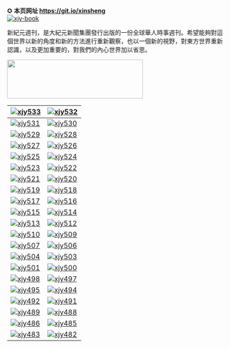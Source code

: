 ✪ **本页网址 https://git.io/xinsheng**  
[![xjy-book](https://cloud.githubusercontent.com/assets/18081243/14840784/d105c716-0c7a-11e6-8687-d9eabda06f17.jpg)](https://github.com/xjy16/xjy/blob/master/README.md)

新紀元週刊，是大紀元新聞集團發行出版的一份全球華人時事週刊。希望能夠對這個世界以新的角度和新的方法進行重新觀察，也以一個新的視野，對東方世界重新認識，以及更加重要的，對我們的內心世界加以省思。

<a href="http://d2yo55qh5v3h5b.cloudfront.net" target="_blank"><img src="https://cloud.githubusercontent.com/assets/18081243/14279366/3c3df178-fb70-11e5-86f1-38a9771cf3db.jpg" width="317" height="91"></a>

[![xjy533](https://cloud.githubusercontent.com/assets/18081243/26750681/41ca6aa6-47ee-11e7-9d00-fa85faef291e.jpg)](https://d1br6nm36173c9.cloudfront.net/pdf/xjyzk/N533.pdf) | [![xjy532](https://cloud.githubusercontent.com/assets/18081243/26338360/002a811e-3f45-11e7-9cea-17a4e712be9c.jpg)](https://d1br6nm36173c9.cloudfront.net/pdf/xjyzk/N532.pdf)
------------ | ------------- |
[![xjy531](https://cloud.githubusercontent.com/assets/18081243/26338359/0028f36c-3f45-11e7-9553-445dabbf5471.jpg)](https://d1br6nm36173c9.cloudfront.net/pdf/xjyzk/N531.pdf) | [![xjy530](https://cloud.githubusercontent.com/assets/20497750/26086469/ced36e3c-39b8-11e7-9984-018958841119.jpg)](https://d1br6nm36173c9.cloudfront.net/pdf/xjyzk/N530.pdf)
[![xjy529](https://cloud.githubusercontent.com/assets/20497750/26086468/ced34d94-39b8-11e7-96bb-b4b523cff411.jpg)](https://d1br6nm36173c9.cloudfront.net/pdf/xjyzk/N529.pdf) | [![xjy528](https://cloud.githubusercontent.com/assets/20497750/26086466/cecf5630-39b8-11e7-9868-6bfc6929394b.jpg)](https://d1br6nm36173c9.cloudfront.net/pdf/xjyzk/N528.pdf)
[![xjy527](https://cloud.githubusercontent.com/assets/20497750/26086467/ced0e11c-39b8-11e7-9e13-7cf7a1d5c05b.jpg)](https://d1br6nm36173c9.cloudfront.net/pdf/xjyzk/N527.pdf) | [![xjy526](https://cloud.githubusercontent.com/assets/20497750/25074139/ac0ac572-22ba-11e7-9dbc-2e5b5446d64c.jpg)](https://d1br6nm36173c9.cloudfront.net/pdf/xjyzk/N526.pdf)
[![xjy525](https://cloud.githubusercontent.com/assets/20497750/25074140/ac2351b4-22ba-11e7-9f60-9d30d64dce14.jpg)](https://d1br6nm36173c9.cloudfront.net/pdf/xjyzk/N525.pdf) | [![xjy524](https://cloud.githubusercontent.com/assets/18081243/24536199/6b7450e2-159e-11e7-9967-d4f26645de89.jpg)](https://d1br6nm36173c9.cloudfront.net/pdf/xjyzk/N524.pdf)
| [![xjy523](https://cloud.githubusercontent.com/assets/18081243/24536200/6b8a12ec-159e-11e7-89e1-280890278c12.jpg)](https://d1br6nm36173c9.cloudfront.net/pdf/xjyzk/N523.pdf) | [![xjy522](https://cloud.githubusercontent.com/assets/18081243/24088563/d6ed9476-0cf9-11e7-86f1-d9d3d99927e6.jpg)](https://d1br6nm36173c9.cloudfront.net/pdf/xjyzk/N522.pdf) |
[![xjy521](https://cloud.githubusercontent.com/assets/18081243/23782886/34f249ac-051d-11e7-9d8d-86e3c30c706b.jpg)](https://d1br6nm36173c9.cloudfront.net/pdf/xjyzk/N521.pdf) | [![xjy520](https://cloud.githubusercontent.com/assets/18081243/23782884/32c028f2-051d-11e7-8561-b37746bd07c9.jpg)](https://d1br6nm36173c9.cloudfront.net/pdf/xjyzk/N520.pdf)
[![xjy519](https://cloud.githubusercontent.com/assets/20497750/23337359/7957c638-fbb0-11e6-9641-964871b315c9.jpg)](https://d1br6nm36173c9.cloudfront.net/pdf/xjyzk/N519.pdf) | [![xjy518](https://cloud.githubusercontent.com/assets/20497750/23337342/da8df1f8-fbaf-11e6-990b-2867165802a7.jpg)](https://d1br6nm36173c9.cloudfront.net/pdf/xjyzk/N518.pdf)
[![xjy517](https://cloud.githubusercontent.com/assets/20497750/23337343/dc18dff6-fbaf-11e6-93a0-7e4d1c0afbb6.jpg)](https://d1br6nm36173c9.cloudfront.net/pdf/xjyzk/N517.pdf) | [![xjy516](https://cloud.githubusercontent.com/assets/18081243/22404323/2875ec26-e5f4-11e6-8e8b-0d2e2004e613.jpg)](https://d1br6nm36173c9.cloudfront.net/pdf/xjyzk/N516.pdf)
[![xjy515](https://cloud.githubusercontent.com/assets/18081243/22190180/122eb432-e0e7-11e6-9d04-95866c01192d.jpg)](https://d1br6nm36173c9.cloudfront.net/pdf/xjyzk/N515.pdf) | [![xjy514](https://cloud.githubusercontent.com/assets/18081243/21970497/8f7d22dc-db6c-11e6-99c7-7965739d801f.jpg)](https://d1br6nm36173c9.cloudfront.net/pdf/xjyzk/N514.pdf)
[![xjy513](https://cloud.githubusercontent.com/assets/18081243/21791019/0a02dbe6-d6ae-11e6-9572-a2464c97d22b.jpg)](https://d1br6nm36173c9.cloudfront.net/pdf/xjyzk/N513.pdf)|[![xjy512](https://cloud.githubusercontent.com/assets/18081243/21574968/d93c326a-cef5-11e6-8897-553eea840762.jpg)](https://d1br6nm36173c9.cloudfront.net/pdf/xjyzk/N512.pdf)|[![xjy511](https://cloud.githubusercontent.com/assets/18081243/21574966/d658be92-cef5-11e6-8f77-62c615787d45.jpg)](https://d1br6nm36173c9.cloudfront.net/pdf/xjyzk/N511.pdf) 
[![xjy510](https://cloud.githubusercontent.com/assets/18081243/21172084/ca46dfd4-c1c7-11e6-930b-1cd612983e77.jpg)](https://d1br6nm36173c9.cloudfront.net/pdf/xjyzk/N510.pdf) | [![xjy509](https://cloud.githubusercontent.com/assets/18081243/21172081/c7915d28-c1c7-11e6-9188-a2b4c2f5cdc5.jpg)](https://d1br6nm36173c9.cloudfront.net/pdf/xjyzk/N509.pdf) | [![xjy508](https://cloud.githubusercontent.com/assets/18081243/21172078/c4b453bc-c1c7-11e6-960e-a9483cabf1e8.jpg)](https://d1br6nm36173c9.cloudfront.net/pdf/xjyzk/N508.pdf) 
[![xjy507](https://cloud.githubusercontent.com/assets/18081243/20588884/7cfe864e-b210-11e6-9aaa-50df4150034e.jpg)](https://d1br6nm36173c9.cloudfront.net/pdf/xjyzk/N507.pdf) | [![xjy506](https://cloud.githubusercontent.com/assets/18081243/20588879/791f4acc-b210-11e6-8467-86b7a2977de7.jpg)](https://d1br6nm36173c9.cloudfront.net/pdf/xjyzk/N506.pdf) | [![xjy505](https://cloud.githubusercontent.com/assets/18081243/20588873/72ad2dda-b210-11e6-84a4-aedbed7c8bb3.jpg)](https://d1br6nm36173c9.cloudfront.net/pdf/xjyzk/N505.pdf) 
[![xjy504](https://cloud.githubusercontent.com/assets/18081243/19881797/9dbd0508-a000-11e6-9635-21783a12cf37.jpg)](https://d1br6nm36173c9.cloudfront.net/pdf/xjyzk/N504.pdf) |  [![xjy503](https://cloud.githubusercontent.com/assets/18081243/19881792/9a22a6a0-a000-11e6-9b25-3f9ed4310bde.jpg)](https://d1br6nm36173c9.cloudfront.net/pdf/xjyzk/N503.pdf) | [![xjy502](https://cloud.githubusercontent.com/assets/18081243/19881789/94b6967c-a000-11e6-99e4-fe89bf88edab.jpg)](https://d1br6nm36173c9.cloudfront.net/pdf/xjyzk/N502.pdf) 
[![xjy501](https://cloud.githubusercontent.com/assets/18081243/19426372/71abd6fa-942b-11e6-8f4b-ef9c57bb42d6.jpg)](https://d1br6nm36173c9.cloudfront.net/pdf/xjyzk/N501.pdf) | [![xjy500](https://cloud.githubusercontent.com/assets/18081243/19227594/9beb5ac4-8eab-11e6-8e7d-61590baadba1.jpg)](https://d1br6nm36173c9.cloudfront.net/pdf/xjyzk/N500.pdf) | [![xjy499](https://cloud.githubusercontent.com/assets/18081243/18942119/0c9fd2a8-8606-11e6-877e-6a89cd6f441e.jpg)](https://d1br6nm36173c9.cloudfront.net/pdf/xjyzk/N499.pdf) 
[![xjy498](https://cloud.githubusercontent.com/assets/18081243/18942116/09e95610-8606-11e6-8f60-af4b38743c45.jpg)](https://d1br6nm36173c9.cloudfront.net/pdf/xjyzk/N498.pdf) | [![xjy497](https://cloud.githubusercontent.com/assets/18081243/18942115/071988a6-8606-11e6-8802-3e365442d9b7.jpg)](https://d1br6nm36173c9.cloudfront.net/pdf/xjyzk/N497.pdf) | [![xjy496](https://cloud.githubusercontent.com/assets/18081243/18397467/e4516b84-76b7-11e6-9fc4-a125c974c162.jpg)](https://d1br6nm36173c9.cloudfront.net/pdf/xjyzk/N496.pdf) 
[![xjy495](https://cloud.githubusercontent.com/assets/18081243/18397465/e17e6a60-76b7-11e6-8170-11fde29c468d.jpg)](https://d1br6nm36173c9.cloudfront.net/pdf/xjyzk/N495.pdf) | [![xjy494](https://cloud.githubusercontent.com/assets/18081243/17914450/cf6afb78-6991-11e6-8662-1a73da7c8dab.jpg)](https://d1br6nm36173c9.cloudfront.net/pdf/xjyzk/N494.pdf) | [![xjy493](https://cloud.githubusercontent.com/assets/18081243/17914447/cbf4e2d8-6991-11e6-842d-142ccaba912d.jpg)](https://d1br6nm36173c9.cloudfront.net/pdf/xjyzk/N493.pdf) 
[![xjy492](https://cloud.githubusercontent.com/assets/18081243/17645462/48dd1de6-6196-11e6-8540-e047fe92d0c5.jpg)](https://d1br6nm36173c9.cloudfront.net/pdf/xjyzk/N492.pdf) | [![xjy491](https://cloud.githubusercontent.com/assets/18081243/17471322/de01d9c4-5d32-11e6-84fa-7c882463fff2.jpg)](https://d1br6nm36173c9.cloudfront.net/pdf/xjyzk/N491.pdf) | [![xjy490](https://cloud.githubusercontent.com/assets/18081243/17471329/e6c25ca0-5d32-11e6-9b2a-47d75e433200.jpg)](https://d1br6nm36173c9.cloudfront.net/pdf/xjyzk/N490.pdf) 
[![xjy489](https://cloud.githubusercontent.com/assets/18081243/17471326/e191faba-5d32-11e6-8541-d0a324617f69.jpg)](https://d1br6nm36173c9.cloudfront.net/pdf/xjyzk/N489.pdf) | [![xjy488](https://cloud.githubusercontent.com/assets/18081243/17000644/f17aa5c8-4eb2-11e6-89a3-829fec5d71d5.jpg)](https://d1br6nm36173c9.cloudfront.net/pdf/xjyzk/N488.pdf) | [![xjy487](https://cloud.githubusercontent.com/assets/18081243/16736778/fb0e0ef4-477d-11e6-871c-7b27c031e3cf.jpg)](https://d1br6nm36173c9.cloudfront.net/pdf/xjyzk/N487.pdf) 
[![xjy486](https://cloud.githubusercontent.com/assets/18081243/16736775/f809a362-477d-11e6-8c9c-2f4aaf41fd59.jpg)](https://d1br6nm36173c9.cloudfront.net/pdf/xjyzk/N486.pdf) | [![xjy485](https://cloud.githubusercontent.com/assets/18081243/16354918/700717c2-3a96-11e6-9e57-6082d7a6e34a.jpg)](https://d1br6nm36173c9.cloudfront.net/pdf/xjyzk/N485.pdf) | [![xjy484](https://cloud.githubusercontent.com/assets/18081243/16131845/004e44ba-3400-11e6-90a8-0a89818bd297.jpg)](https://d1br6nm36173c9.cloudfront.net/pdf/xjyzk/N484.pdf) 
[![xjy483](https://cloud.githubusercontent.com/assets/18081243/16016092/931d11c4-3188-11e6-93c6-e5187e7ec007.jpg)](https://d1br6nm36173c9.cloudfront.net/pdf/xjyzk/N483.pdf) | [![xjy482](https://cloud.githubusercontent.com/assets/18081243/15790337/58aac754-29c0-11e6-8c94-5a4c49acc897.jpg)](https://d1br6nm36173c9.cloudfront.net/pdf/xjyzk/N482.pdf) | [![xjy481](https://cloud.githubusercontent.com/assets/18081243/15528385/0c0f396e-2233-11e6-9a7a-1bc346c2cf22.jpg)](https://d1br6nm36173c9.cloudfront.net/pdf/xjyzk/N481.pdf) 
